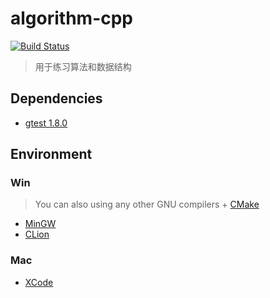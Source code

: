 # algorithm-cpp
[![Build Status](https://www.travis-ci.org/zengpw/algorithm-cpp.svg?branch=master)](https://www.travis-ci.org/zengpw/algorithm-cpp)
> 用于练习算法和数据结构
## Dependencies
* [gtest 1.8.0](https://github.com/google/googletest/tree/release-1.8.0)
## Environment
### Win
> You can also using any other GNU compilers + [CMake](https://cmake.org/)
* [MinGW](https://nuwen.net/mingw.html)
* [CLion](https://www.jetbrains.com/clion)
### Mac
* [XCode](https://developer.apple.com/xcode/)
